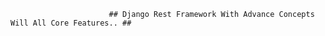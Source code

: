                           ## Django Rest Framework With Advance Concepts Will All Core Features.. ##
